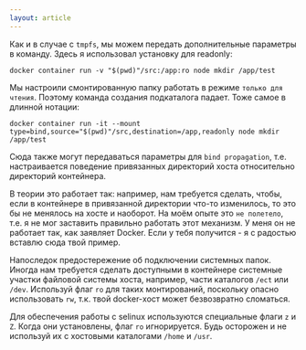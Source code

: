 ```yaml
---
layout: article
---
```


Как и в случае с `tmpfs`, мы можем передать дополнительные параметры в команду. Здесь я использовал установку для readonly:

```
docker container run -v "$(pwd)"/src:/app:ro node mkdir /app/test
```

Мы настроили смонтированную папку работать в режиме `только для чтения`. Поэтому команда создания подкаталога падает. Тоже самое в длинной нотации:

```
docker container run -it --mount type=bind,source="$(pwd)"/src,destination=/app,readonly node mkdir /app/test
```

Сюда также могут передаваться параметры для `bind propagation`, т.е. настраивается поведение привязанных директорий хоста относительно директорий контейнера. 

В теории это работает так: например, нам требуется сделать, чтобы, если в контейнере в привязанной директории что-то изменилось, то это бы не менялось на хосте и наоборот. На моём опыте это `не полетело`, т.е. я не мог заставить правильно работать этот механизм. У меня он не работает так, как заявляет Docker. Если у тебя получится - я с радостью вставлю сюда твой пример.

Напоследок предостережение об подключении системных папок. Иногда нам требуется сделать доступными в контейнере системные участки файловой системы хоста, например, части каталогов `/ect` или `/dev`. Используй флаг `ro` для таких монтирований, поскольку опасно использовать `rw`, т.к. твой docker-хост может безвозвратно сломаться. 

Для обеспечения работы с selinux используются специальные флаги `z` и `Z`. Когда они установлены, флаг `ro` игнорируется. Будь осторожен и не используй их с хостовыми каталогами `/home` и `/usr`.
